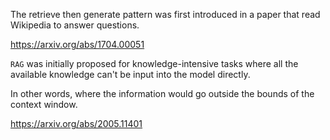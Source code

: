 The retrieve then generate pattern was first introduced in a paper that read Wikipedia to answer questions.

https://arxiv.org/abs/1704.00051

`RAG` was initially proposed for knowledge-intensive tasks where all the available knowledge can't be input into the model directly.

In other words, where the information would go outside the bounds of the context window.

https://arxiv.org/abs/2005.11401
